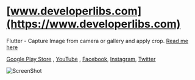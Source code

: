 # [www.developerlibs.com](https://www.developerlibs.com)

Flutter - Capture Image from camera or gallery and apply crop. [Read me here](https://www.developerlibs.com/2018/08/flutter-capture-image-from-camera-or.html)

[Google Play Store](https://play.google.com/store/apps/details?id=com.devlibs.developerlibs) ,
[YouTube](https://youtu.be/u4sMq7uOtcY) ,
[Facebook](https://www.facebook.com/developerlibs), 
[Instagram](https://www.instagram.com/developerlibs/), 
[Twitter](https://twitter.com/LibsDeveloper)

![ScreenShot](https://github.com/DeveloperLibs/flutter_image_ppicker/blob/master/screen/demo.gif)
